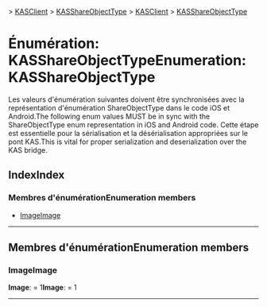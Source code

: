 <span data-ttu-id="015fc-101">[](../README.md) > [KASClient](../modules/kasclient.md) > [KASShareObjectType](../enums/kasclient.kasshareobjecttype.md)</span><span class="sxs-lookup"><span data-stu-id="015fc-101">[](../README.md) > [KASClient](../modules/kasclient.md) > [KASShareObjectType](../enums/kasclient.kasshareobjecttype.md)</span></span>

# <a name="enumeration-kasshareobjecttype"></a><span data-ttu-id="015fc-102">Énumération: KASShareObjectType</span><span class="sxs-lookup"><span data-stu-id="015fc-102">Enumeration: KASShareObjectType</span></span>

<span data-ttu-id="015fc-103">Les valeurs d'énumération suivantes doivent être synchronisées avec la représentation d'énumération ShareObjectType dans le code iOS et Android.</span><span class="sxs-lookup"><span data-stu-id="015fc-103">The following enum values MUST be in sync with the ShareObjectType enum representation in iOS and Android code.</span></span> <span data-ttu-id="015fc-104">Cette étape est essentielle pour la sérialisation et la désérialisation appropriées sur le pont KAS.</span><span class="sxs-lookup"><span data-stu-id="015fc-104">This is vital for proper serialization and deserialization over the KAS bridge.</span></span>
## <a name="index"></a><span data-ttu-id="015fc-105">Index</span><span class="sxs-lookup"><span data-stu-id="015fc-105">Index</span></span>

### <a name="enumeration-members"></a><span data-ttu-id="015fc-106">Membres d'énumération</span><span class="sxs-lookup"><span data-stu-id="015fc-106">Enumeration members</span></span>

* [<span data-ttu-id="015fc-107">Image</span><span class="sxs-lookup"><span data-stu-id="015fc-107">Image</span></span>](kasclient.kasshareobjecttype.md#image)

---

## <a name="enumeration-members"></a><span data-ttu-id="015fc-108">Membres d'énumération</span><span class="sxs-lookup"><span data-stu-id="015fc-108">Enumeration members</span></span>

<a id="image"></a>

###  <a name="image"></a><span data-ttu-id="015fc-109">Image</span><span class="sxs-lookup"><span data-stu-id="015fc-109">Image</span></span>

<span data-ttu-id="015fc-110">**Image**: = 1</span><span class="sxs-lookup"><span data-stu-id="015fc-110">**Image**:  = 1</span></span>

___

